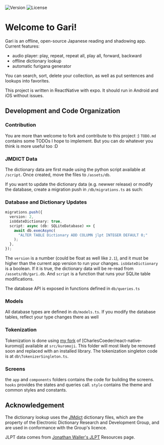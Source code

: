 ![Version](https://img.shields.io/github/v/tag/btwnbrackets/gari)
![License](https://img.shields.io/github/license/btwnbrackets/gari)

# Welcome to Gari!

Gari is an offline, open-source Japanese reading and shadowing app. Current features:

* audio player: play, repeat, repeat all, play all, forward, backward
* offline dictionary lookup
* automatic furigana generator

You can search, sort, delete your collection, as well as put sentences and lookups into favorites.

This project is written in ReactNative with expo. It should run in Android and iOS without issues.


## Development and Code Organization

### Contribution

You are more than welcome to fork and contribute to this project :) `TODO.md` contains some TODOs I hope to implement. But you can do whatever you think is more useful too :D

### JMDICT Data

The dictionary data are first made using the python script available at `/script`. Once created, move the files to `/assets/db`.

If you want to update the dictionary data (e.g. newwer release) or modify the database, create a migration push in `/db/migrations.ts` as such:

### Database and Dictionary Updates 

```ts
migrations.push({
  version: 2, 
  isUdateDictionary: true,
  script: async (db: SQLiteDatabase) => {
    await db.execAsync(
      "ALTER TABLE Dictionary ADD COLUMN jlpt INTEGER DEFAULT 0;"
    );
  },
});
```

The `version` is a number (could be float as well like `2.1`), and it must be higher than the current app version to run your changes. `isUdateDictionary` is a boolean. If it is true, the dictionary data will be re-read from `/assets/db/gari.db`. And `script` is a function that runs your SQLite table modifications.


The database API is exposed in functions defined in `db/queries.ts`


### Models

All database types are defined in `db/models.ts`. If you modify the database tables, reflect your type changes there as well


### Tokenization

Tokenization is done using [my fork](https://github.com/btwnbrackets/react-native-kuromoji) of [CharlesCoeder/react-native-kuromoji] available at `src/kuromoji`. This folder will most likely be removed soon and replaced with an installed library. The tokenization singleton code is at `db\TokenizerSingleton.ts`.


### Screens

the `app` and `components` folders contains the code for building the screens. `hooks` provides the states and queries call. `style` contains the theme and common styles and constants.


## Acknowledgement

The dictionary lookup uses the [JMdict](http://www.edrdg.org/wiki/index.php/JMdict-EDICT_Dictionary_Project) dictionary files, which are the property of the Electronic Dictionary Research and Development Group, and are used in conformance with the Group's licence. 

JLPT data comes from [Jonathan Waller's JLPT](https://www.tanos.co.uk/jlpt/) Resources page.
